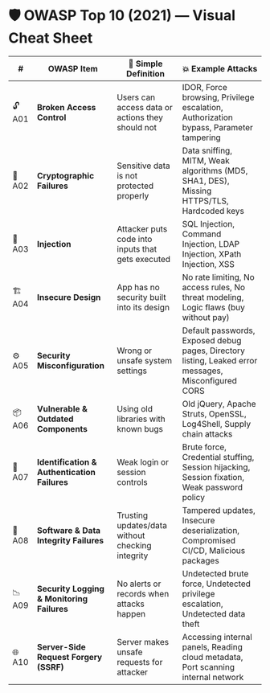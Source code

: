 # 🛡️ OWASP Top 10 (2021) — Visual Cheat Sheet

| # | OWASP Item | 📝 Simple Definition | 💥 Example Attacks |
|--|-------------|-----------------------|----------------------------|
| 🔓 A01 | **Broken Access Control** | Users can access data or actions they should not | IDOR, Force browsing, Privilege escalation, Authorization bypass, Parameter tampering |
| 🔐 A02 | **Cryptographic Failures** | Sensitive data is not protected properly | Data sniffing, MITM, Weak algorithms (MD5, SHA1, DES), Missing HTTPS/TLS, Hardcoded keys |
| 💉 A03 | **Injection** | Attacker puts code into inputs that gets executed | SQL Injection, Command Injection, LDAP Injection, XPath Injection, XSS |
| 🏗️ A04 | **Insecure Design** | App has no security built into its design | No rate limiting, No access rules, No threat modeling, Logic flaws (buy without pay) |
| ⚙️ A05 | **Security Misconfiguration** | Wrong or unsafe system settings | Default passwords, Exposed debug pages, Directory listing, Leaked error messages, Misconfigured CORS |
| 📦 A06 | **Vulnerable & Outdated Components** | Using old libraries with known bugs | Old jQuery, Apache Struts, OpenSSL, Log4Shell, Supply chain attacks |
| 🪪 A07 | **Identification & Authentication Failures** | Weak login or session controls | Brute force, Credential stuffing, Session hijacking, Session fixation, Weak password policy |
| 🧩 A08 | **Software & Data Integrity Failures** | Trusting updates/data without checking integrity | Tampered updates, Insecure deserialization, Compromised CI/CD, Malicious packages |
| 📉 A09 | **Security Logging & Monitoring Failures** | No alerts or records when attacks happen | Undetected brute force, Undetected privilege escalation, Undetected data theft |
| 🌐 A10 | **Server-Side Request Forgery (SSRF)** | Server makes unsafe requests for attacker | Accessing internal panels, Reading cloud metadata, Port scanning internal network |
